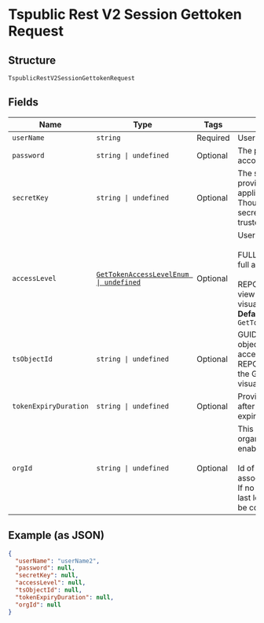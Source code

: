 
# Tspublic Rest V2 Session Gettoken Request

## Structure

`TspublicRestV2SessionGettokenRequest`

## Fields

| Name | Type | Tags | Description |
|  --- | --- | --- | --- |
| `userName` | `string` | Required | Username of the user account |
| `password` | `string \| undefined` | Optional | The password of the user account |
| `secretKey` | `string \| undefined` | Optional | The secret key string provided by the ThoughtSpot application server. ThoughtSpot generates this secret key when you enable trusted authentication. |
| `accessLevel` | [`GetTokenAccessLevelEnum \| undefined`](../../doc/models/get-token-access-level-enum.md) | Optional | User access privilege.<br><br>FULL - Creates a session with full access.<br><br>REPORT_BOOK_VIEW - Allow view access to the specified visualizations.<br>**Default**: `GetTokenAccessLevelEnum.FULL` |
| `tsObjectId` | `string \| undefined` | Optional | GUID of the ThoughtSpot object. If you have set the accessLevel attribute to REPORT_BOOK_VIEW, specify the GUID of the Liveboard or visualization object. |
| `tokenExpiryDuration` | `string \| undefined` | Optional | Provide duration in seconds after which the token should expire |
| `orgId` | `string \| undefined` | Optional | This is applicable only if organization feature is enabled in the cluster.<br><br>Id of the organization to be associated with the user login. If no input is provided then last logged in organization will be considered. |

## Example (as JSON)

```json
{
  "userName": "userName2",
  "password": null,
  "secretKey": null,
  "accessLevel": null,
  "tsObjectId": null,
  "tokenExpiryDuration": null,
  "orgId": null
}
```

